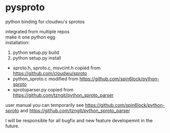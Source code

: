 # pysproto
python binding for cloudwu's sprotos

integrated from multiple repos<br>
make it one python egg<br>
installation:

1. python setup.py build
2. python setup.py install

- sproto.h, sproto.c, msvcint.h copied from https://github.com/cloudwu/sproto
- python_sproto.c modified from https://github.com/spin6lock/python-sproto
- sprotoparser.py copied from https://github.com/tzngit/python_sproto_parser

user manual you can temporarily see https://github.com/spin6lock/python-sproto and https://github.com/tzngit/python_sproto_parser

I will be responsible for all bugfix and new feature developemnt in the future. 
